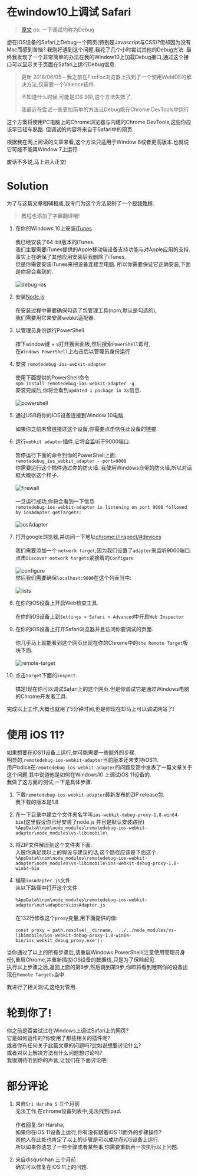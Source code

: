 #   在window10上调试 Safari
>[原文](https://washamdev.com/debug-a-website-in-ios-safari-on-windows/)
> ps: 一下调试均称为Debug

想在IOS设备的Safari上Debug一个网页(特别是Javascript与CSS)?但却因为没有Mac而感到苦恼?
我刚好遇到这个问题,我花了几个小时尝试其他的Debug方法.
最终我发现了一个非常简单的办法在我的Window10上加载Debug接口,通过这个接口可以显示关于页面在Safari上运行Debug信息.


>更新 2018/06/05 – 我之前在FireFox浏览器上找到了一个使用WebIDE的解决方法,仅需要一个Valence插件.
>
>不知道什么时候,可能是IOS 9把,这个方法失效了,
>
>我最近在尝试一些更加简单的方法让Debug能在Chrome DevTools中运行

这个方案将使用PC电脑上的Chrome浏览器与内建的Chrome DevTools,这些你应该早已轻车熟路.
但调试的内容将来自于Safari中的网页.


根据我在网上阅读的文章来看,这个方法只适用于Window 8或者更高版本.也就说它可能不能再Window 7上运行.


废话不多说,马上进入正文!


# Solution
为了与这篇文章相辅相成,我专门为这个方法录制了一个[视频教程](https://www.youtube.com/watch?time_continue=136&v=A9vA_R3w6eE).
>教程也添加了字幕翻译哦!

1. 在你的Windows 10上安装[iTunes](https://www.apple.com/itunes/download/)<br/><br/>
我已经安装了64-bit版本的iTunes.<br/>
我们主要需要iTunes提供的Apple移动端设备支持功能与对Apple应用的支持.<br/>
事实上在确保了其他应用安装后我删除了iTunes,<br/>
但是你需要安装iTunes来把设备连接至电脑.
所以你需要保证它正确安装,下面是你将会看到的.<br/><br/>
![debug-ios](https://washamdev.com/wp-content/uploads/2016/02/debug-ios-apple-apps-installed.png)


2. 安装[Node.js](https://nodejs.org/en/)<br/><br/>
在安装过程中需要确保勾选了包管理工具(npm,默认是勾选的),<br/>
我们需要用它来安装webkit适配器.


3. 以管理员身份运行PowerShell<br/><br/>
按下window键 + s打开搜索面板,然后搜索`PowerShell`即可,<br/>
在`Windows PowerShell`上右击后以管理员身份运行


4. 安装 `remotedebug-ios-webkit-adapter`<br/><br/>
使用下面提供的PowerShell命令<br/>
`npm install remotedebug-ios-webkit-adapter -g`<br/>
安装完成后,你将会看到`updated 1 package in Xs`信息.<br/><br/>
![powershell](https://washamdev.com/wp-content/uploads/2016/02/debug-ios-apple-powershell-adapter-installed.png)


5. 通过USB将你的IOS设备连接到Window 10电脑.<br/><br/>
如果你之前未曾链接过这个设备,你需要点击信任此设备的链接.


6. 运行`webkit adapter`插件,它将会监听于9000端口.<br/><br/>
暂停运行下面的命令到你的PowerShell上面:<br/>
`remotedebug_ios_webkit_adapter --port=9000`<br/>
你需要运行这个插件通过你的防火墙.
我使用Windows自带的防火墙,所以对话框大概张这个样子.<br/><br/>
![firewall](https://washamdev.com/wp-content/uploads/2018/05/debug-ios-apple-firewall.png)<br/><br/>
一旦运行成功,你将会看到一下信息<br/>
`remotedebug-ios-webkit-adapter is listening on port 9000 followed by iosAdapter.getTargets:`<br/><br/>
![iosAdapter](https://washamdev.com/wp-content/uploads/2016/02/debug-ios-apple-powershell-adapter-running.png)


7. 打开google浏览器,并访问一下地址[chrome://inspect/#devices](chrome://inspect/#devices)<br/><br/>
我们需要添加一个 `network target`,因为我们设置了`adapter`来监听9000端口.
点击`Discover network targets`紧接着的`Configure`<br/><br/>
![configure](https://washamdev.com/wp-content/uploads/2016/02/debug-ios-apple-network-target-configure.png)<br/>
然后我们需要确保`localhost:9000`在这个列表当中:<br/><br/>
![lists](https://washamdev.com/wp-content/uploads/2016/02/debug-ios-apple-add-network-target.png)


8. 在你的iOS设备上开启Web检查工具.<br/><br/>
在你的iOS设备上到`Settings > Safari > Advanced`中开启`Web Inspector`


9. 在你的iOS设备上打开Safari浏览器并且访问你要调试的页面.<br/><br/>
你几乎马上就能看到这个网页出现在你的Chrome中的`the Remote Target`板块下面.<br/><br/>
![remote-target](https://washamdev.com/wp-content/uploads/2016/02/debug-ios-apple-target-found.png)


10. 点击`target`下面的`inspect`.<br/><br/>
搞定!现在你可以调试Safari上的这个网页.但是你调试它是通过Windows电脑的Chrome开发者工具.


完成以上工作,大概也就用了5分钟时间,但是你现在却马上可以调试网站了!


# 使用 iOS 11?
如果想要在iOS11设备上运行,你可能需要一些额外的步骤.<br/>
明显的,`remotedebug-ios-webkit-adapter`当前版本还未支持iOS11.<br/>
用户bdice在`remotedebug-ios-webkit-adapter`的问题反馈中发表了一篇文章关于这个问题.其中说道他是如何在Windows10 上调试iOS 11设备的.<br/>
我做了这方面的测试,一下是具体步骤.<br/>


1. 下载`remotedebug-ios-webkit-adapter`最新发布的ZIP release包.<br/>
我下载的版本是1.8


2. 在一下目录中建立个文件夹名字叫`ios-webkit-debug-proxy-1.8-win64-bin`(这里假设你已经安装了node.js 并且是默认安装路径)<br/>
`%AppData%\npm\node_modules\remotedebug-ios-webkit-adapter\node_modules\vs-libimobile\`


3. 将ZIP文件解压到这个文件夹下面.<br/>
入股你满足我以上的假设与建议的话,这个路径应该是下面这个.<br/>
`%AppData%\npm\node_modules\remotedebug-ios-webkit-adapter\node_modules\vs-libimobile\ios-webkit-debug-proxy-1.8-win64-bin`


4. 编辑`iosAdapter.js`文件.<br/>
从以下路径中打开这个文件.<br/><br/>
`%AppData%\npm\node_modules\remotedebug-ios-webkit-adapter\out\adapters\iosAdapter.js`<br/><br/>
在132行修改这个`proxy`变量,用下面提供的值:<br/><br/>
`const proxy = path.resolve(__dirname, '../../node_modules/vs-libimobile/ios-webkit-debug-proxy-1.8-win64-bin/ios_webkit_debug_proxy.exe');`


当你通过了以上的所有步骤后,请重启Windows PowerShell(注意使用管理员身份),重启Chrome,并重新插拔iOS设备的数据线,只是为了保险起见.<br/>
执行以上步骤之后,返回上面的第6步,然后跳到第9步,你即将看到哦啊你的设备出现在`Remote Targets`当中.


我进行了相关测试,这绝对管用.


# 轮到你了!
你之前是否尝试过在Windows上调试Safari上的网页?<br/>
它是如何运作的?你使用了那些相关的插件呢?<br/>
或者你有任何关于此篇文章的问题吗?比如说想要讨论什么?<br/>
或者对以上解决方法有什么问题想讨论吗?<br/>
我很期待听到你的声音,让我们在下面讨论吧!<br/>


# 部分评论

1. 来自`Sri Harsha S`  三个月前<br />
无法工作,在chrome设备列表中,无法找到ipad.<br/><br/>
作者回复:Sri Harsha,<br/>
如果你在iOS 11设备上运行,你有没有跟着iOS 11而外的步骤操作?<br/>
其他人在此处也肯定了以上的步骤是可以成功在iOS设备上运行.<br/>
所以如果你遗忘了一些步骤或者某些事,你需要重新再一次执行以上问题.<br/>


2. 来自disquschan  三个月前<br/>
确实可以修复在iOS 11上的问题.<br/>
